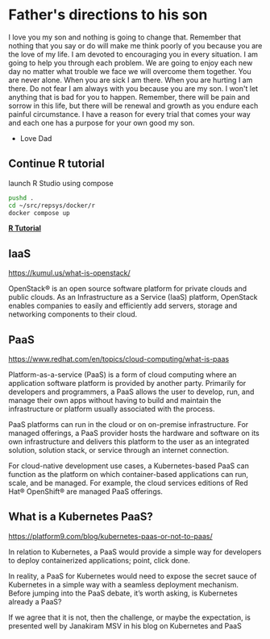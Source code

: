 # Father's directions to his son

I love you my son and nothing is going to change that.  Remember that nothing that you say or do will make me think poorly of you because you are the love of my life.  I am devoted to encouraging you in every situation.  I am going to help you through each problem.  We are going to enjoy each new day no matter what trouble we face we will overcome them together.  You are never alone.  When you are sick I am there.  When you are hurting I am there. Do not fear I am always with you because you are my son.  I won't let anything that is bad for you to happen.  Remember, there will be pain and sorrow in this life, but there will be renewal and growth as you endure each painful circumstance.  I have a reason for every trial that comes your way and each one has a purpose for your own good my son.

- Love
Dad

## Continue R tutorial

launch R Studio using compose

```bash
pushd .
cd ~/src/repsys/docker/r
docker compose up

```

**[R Tutorial](../../docker/r/tutorial.md)**

## IaaS

<https://kumul.us/what-is-openstack/>

OpenStack® is an open source software platform for private clouds and public clouds. As an Infrastructure as a Service (IaaS) platform, OpenStack enables companies to easily and efficiently add servers, storage and networking components to their cloud.

## PaaS

<https://www.redhat.com/en/topics/cloud-computing/what-is-paas>

Platform-as-a-service (PaaS) is a form of cloud computing where an application software platform is provided by another party. Primarily for developers and programmers, a PaaS allows the user to develop, run, and manage their own apps without having to build and maintain the infrastructure or platform usually associated with the process.

PaaS platforms can run in the cloud or on on-premise infrastructure. For managed offerings, a PaaS provider hosts the hardware and software on its own infrastructure and delivers this platform to the user as an integrated solution, solution stack, or service through an internet connection.

For cloud-native development use cases, a Kubernetes-based PaaS can function as the platform on which container-based applications can run, scale, and be managed. For example, the cloud services editions of Red Hat® OpenShift®  are managed PaaS offerings.

## What is a Kubernetes PaaS?

<https://platform9.com/blog/kubernetes-paas-or-not-to-paas/>

In relation to Kubernetes, a PaaS would provide a simple way for developers to deploy containerized applications; point, click done.

In reality, a PaaS for Kubernetes would need to expose the secret sauce of Kubernetes in a simple way with a seamless deployment mechanism. Before jumping into the PaaS debate, it’s worth asking, is Kubernetes already a PaaS?

If we agree that it is not, then the challenge, or maybe the expectation, is presented well by Janakiram MSV in his blog on Kubernetes and PaaS

